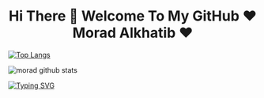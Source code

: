<h1 align="center">Hi There 👋 Welcome To My GitHub ❤️ Morad Alkhatib ❤️</h1>

<!--
**MoradAlkhatib/MoradAlkhatib** is a ✨ _special_ ✨ repository because its `README.md` (this file) appears on your GitHub profile.

Here are some ideas to get you started:

- 🔭 I’m currently working on ...
- 🌱 I’m currently learning ...
- 👯 I’m looking to collaborate on ...
- 🤔 I’m looking for help with ...
- 💬 Ask me about ...
- 📫 How to reach me: ...
- 😄 Pronouns: ...
- ⚡ Fun fact: ...
-->
[![Top Langs](https://github-readme-stats.vercel.app/api/top-langs/?username=MoradAlkhatib)](https://github.com/anuraghazra/github-readme-stats)

![morad github stats](https://github-readme-stats.vercel.app/api?username=MoradAlkhatib&show_icons=true&theme=dracula&hide=stars,issues)

[![Typing SVG](https://readme-typing-svg.herokuapp.com?lines=JavaScriptReact.jsNode.jssssssssssssssssssssssssssssssssssssssssbbbbbbbbbbbbbbbbbbbbbbbbbbbbbbbbbbbbbbbbbbbbbbbbbbbbbbbbbbbbbbbbbbbbbbbbbbbbbbbbbbbbbbbbbbbbbbbbbbbbbbbbbbbbbbbbbbbbbbbbbbbbbbbbbbbbbbbbbbbbbbbbbbbbbbbbbbbbbbbbbbbbbbbbbbbbbbbbbbbbbbbbbbbbbbbbbbbbbbbbbbbbbbbbbbbbbssssssss)](https://git.io/typing-svg)
<!-- [![Typing SVG](https://readme-typing-svg.herokuapp.com?lines=Python Django Rest_Framework SQL)](https://git.io/typing-svg) -->

